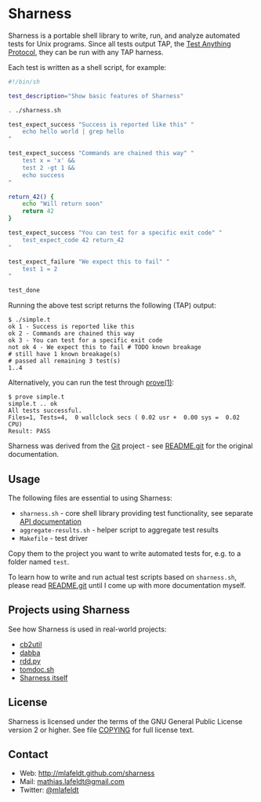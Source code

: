 Sharness
========

Sharness is a portable shell library to write, run, and analyze automated tests
for Unix programs. Since all tests output TAP, the [Test Anything Protocol], they
can be run with any TAP harness.

Each test is written as a shell script, for example:

```sh
#!/bin/sh

test_description="Show basic features of Sharness"

. ./sharness.sh

test_expect_success "Success is reported like this" "
    echo hello world | grep hello
"

test_expect_success "Commands are chained this way" "
    test x = 'x' &&
    test 2 -gt 1 &&
    echo success
"

return_42() {
    echo "Will return soon"
    return 42
}

test_expect_success "You can test for a specific exit code" "
    test_expect_code 42 return_42
"

test_expect_failure "We expect this to fail" "
    test 1 = 2
"

test_done
```

Running the above test script returns the following (TAP) output:

    $ ./simple.t
    ok 1 - Success is reported like this
    ok 2 - Commands are chained this way
    ok 3 - You can test for a specific exit code
    not ok 4 - We expect this to fail # TODO known breakage
    # still have 1 known breakage(s)
    # passed all remaining 3 test(s)
    1..4

Alternatively, you can run the test through [prove(1)]:

    $ prove simple.t
    simple.t .. ok
    All tests successful.
    Files=1, Tests=4,  0 wallclock secs ( 0.02 usr +  0.00 sys =  0.02 CPU)
    Result: PASS

Sharness was derived from the [Git] project - see [README.git] for the original
documentation.


Usage
-----

The following files are essential to using Sharness:

* `sharness.sh` - core shell library providing test functionality, see separate
   [API documentation]
* `aggregate-results.sh` - helper script to aggregate test results
* `Makefile` - test driver

Copy them to the project you want to write automated tests for, e.g. to a folder
named `test`.

To learn how to write and run actual test scripts based on `sharness.sh`, please
read [README.git] until I come up with more documentation myself.


Projects using Sharness
-----------------------

See how Sharness is used in real-world projects:

* [cb2util](https://github.com/mlafeldt/cb2util/tree/master/test)
* [dabba](https://github.com/eroullit/dabba)
* [rdd.py](https://github.com/mlafeldt/rdd.py/tree/master/test)
* [tomdoc.sh](https://github.com/mlafeldt/tomdoc.sh/tree/master/test)
* [Sharness itself](https://github.com/mlafeldt/sharness/blob/master/test)


License
-------

Sharness is licensed under the terms of the GNU General Public License version
2 or higher. See file [COPYING] for full license text.


Contact
-------

* Web: <http://mlafeldt.github.com/sharness>
* Mail: <mathias.lafeldt@gmail.com>
* Twitter: [@mlafeldt](https://twitter.com/mlafeldt)


[API documentation]: https://github.com/mlafeldt/sharness/blob/master/API.md
[COPYING]: https://github.com/mlafeldt/sharness/blob/master/COPYING
[Git]: http://git-scm.com/
[README.git]: https://github.com/mlafeldt/sharness/blob/master/README.git
[Test Anything Protocol]: http://testanything.org/
[prove(1)]: http://linux.die.net/man/1/prove
